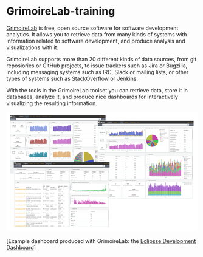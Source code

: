 # GrimoireLab-training
[GrimoireLab](http://grimoirelab.github.io/) is free, open source software for software development analytics. It allows you to retrieve data from many kinds of systems with information related to software development, and produce analysis and visualizations with it.

GrimoireLab supports more than 20 different kinds of data sources, from git reposiories or GitHub projects, to issue trackers such as Jira or Bugzilla, including messaging systems such as IRC, Slack or mailing lists, or other types of systems such as StackOverflow or Jenkins.

With the tools in the GrimoireLab toolset you can retrieve data, store it in databases, analyze it, and produce nice dashboards for interactively visualizing the resulting information.

![](eclipse.png)

[Example dashboard produced with GrimoireLab: the [Eclipsse Development Dashboard](http://eclipse.biterg.io)]
